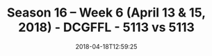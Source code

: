 ---
title: Season 16 – Week 6 (April 13 & 15, 2018) - DCGFFL - 5113 vs 5113
teams_score:
- team: 5113
  score:
- team: 5113
  score:
mvp: ''
game-ball: ''
season: 16
week: 6
date: '2018-04-18T12:59:25'
pageid: season-16-week-6-april-13-15-2018-5113-vs-5113
---